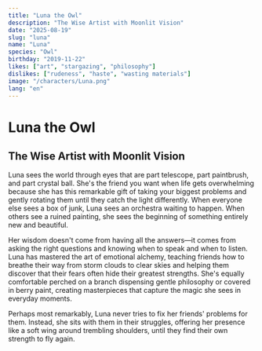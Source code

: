 ```yaml
---
title: "Luna the Owl"
description: "The Wise Artist with Moonlit Vision"
date: "2025-08-19"
slug: "luna"
name: "Luna"
species: "Owl"
birthday: "2019-11-22"
likes: ["art", "stargazing", "philosophy"]
dislikes: ["rudeness", "haste", "wasting materials"]
image: "/characters/Luna.png"
lang: "en"
---
```


# Luna the Owl
## The Wise Artist with Moonlit Vision

Luna sees the world through eyes that are part telescope, part paintbrush, and part crystal ball. She's the friend you want when life gets overwhelming because she has this remarkable gift of taking your biggest problems and gently rotating them until they catch the light differently. When everyone else sees a box of junk, Luna sees an orchestra waiting to happen. When others see a ruined painting, she sees the beginning of something entirely new and beautiful.

Her wisdom doesn't come from having all the answers—it comes from asking the right questions and knowing when to speak and when to listen. Luna has mastered the art of emotional alchemy, teaching friends how to breathe their way from storm clouds to clear skies and helping them discover that their fears often hide their greatest strengths. She's equally comfortable perched on a branch dispensing gentle philosophy or covered in berry paint, creating masterpieces that capture the magic she sees in everyday moments.

Perhaps most remarkably, Luna never tries to fix her friends' problems for them. Instead, she sits with them in their struggles, offering her presence like a soft wing around trembling shoulders, until they find their own strength to fly again.